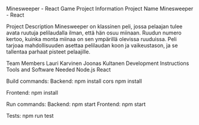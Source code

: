 Minesweeper - React Game
Project Information
Project Name
Minesweeper - React

Project Description
Minesweeper on klassinen peli, jossa pelaajan tulee avata ruutuja pelilaudalla ilman, että hän osuu miinaan. Ruudun numero kertoo, kuinka monta miinaa on sen ympärillä olevissa ruuduissa. Peli tarjoaa mahdollisuuden asettaa pelilaudan koon ja vaikeustason, ja se tallentaa parhaat pisteet pelaajille.

Team Members
Lauri Karvinen
Joonas Kultanen
Development Instructions
Tools and Software Needed
Node.js 
React

Build commands:
Backend:
npm install cors
npm install 

Frontend:
npm install

Run commands:
Backend:
npm start
Frontend:
npm start

Tests:
npm run test
